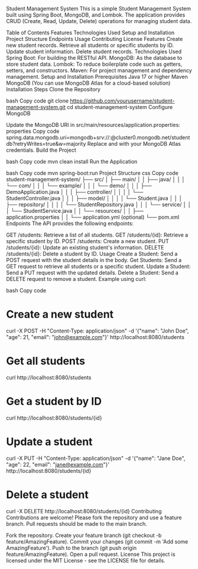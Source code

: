 Student Management System
This is a simple Student Management System built using Spring Boot, MongoDB, and Lombok. The application provides CRUD (Create, Read, Update, Delete) operations for managing student data.

Table of Contents
Features
Technologies Used
Setup and Installation
Project Structure
Endpoints
Usage
Contributing
License
Features
Create new student records.
Retrieve all students or specific students by ID.
Update student information.
Delete student records.
Technologies Used
Spring Boot: For building the RESTful API.
MongoDB: As the database to store student data.
Lombok: To reduce boilerplate code such as getters, setters, and constructors.
Maven: For project management and dependency management.
Setup and Installation
Prerequisites
Java 17 or higher
Maven
MongoDB (You can use MongoDB Atlas for a cloud-based solution)
Installation Steps
Clone the Repository

bash
Copy code
git clone https://github.com/yourusername/student-management-system.git
cd student-management-system
Configure MongoDB

Update the MongoDB URI in src/main/resources/application.properties:
properties
Copy code
spring.data.mongodb.uri=mongodb+srv://<username>:<password>@cluster0.mongodb.net/studentdb?retryWrites=true&w=majority
Replace <username> and <password> with your MongoDB Atlas credentials.
Build the Project

bash
Copy code
mvn clean install
Run the Application

bash
Copy code
mvn spring-boot:run
Project Structure
css
Copy code
student-management-system/
├── src/
│   ├── main/
│   │   ├── java/
│   │   │   └── com/
│   │   │       └── example/
│   │   │           └── demo/
│   │   │               ├── DemoApplication.java
│   │   │               ├── controller/
│   │   │               │   └── StudentController.java
│   │   │               ├── model/
│   │   │               │   └── Student.java
│   │   │               ├── repository/
│   │   │               │   └── StudentRepository.java
│   │   │               └── service/
│   │   │                   └── StudentService.java
│   │   └── resources/
│   │       ├── application.properties
│   │       └── application.yml (optional)
└── pom.xml
Endpoints
The API provides the following endpoints:

GET /students: Retrieve a list of all students.
GET /students/{id}: Retrieve a specific student by ID.
POST /students: Create a new student.
PUT /students/{id}: Update an existing student's information.
DELETE /students/{id}: Delete a student by ID.
Usage
Create a Student: Send a POST request with the student details in the body.
Get Students: Send a GET request to retrieve all students or a specific student.
Update a Student: Send a PUT request with the updated details.
Delete a Student: Send a DELETE request to remove a student.
Example using curl:

bash
Copy code
# Create a new student
curl -X POST -H "Content-Type: application/json" -d '{"name": "John Doe", "age": 21, "email": "john@example.com"}' http://localhost:8080/students

# Get all students
curl http://localhost:8080/students

# Get a student by ID
curl http://localhost:8080/students/{id}

# Update a student
curl -X PUT -H "Content-Type: application/json" -d '{"name": "Jane Doe", "age": 22, "email": "jane@example.com"}' http://localhost:8080/students/{id}

# Delete a student
curl -X DELETE http://localhost:8080/students/{id}
Contributing
Contributions are welcome! Please fork the repository and use a feature branch. Pull requests should be made to the main branch.

Fork the repository.
Create your feature branch (git checkout -b feature/AmazingFeature).
Commit your changes (git commit -m 'Add some AmazingFeature').
Push to the branch (git push origin feature/AmazingFeature).
Open a pull request.
License
This project is licensed under the MIT License - see the LICENSE file for details.
